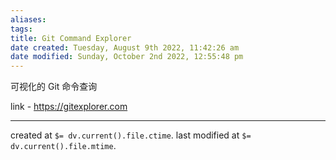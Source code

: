 ```yaml
---
aliases: 
tags: 
title: Git Command Explorer
date created: Tuesday, August 9th 2022, 11:42:26 am
date modified: Sunday, October 2nd 2022, 12:55:48 pm
---
```


可视化的 Git 命令查询

link - https://gitexplorer.com


---

created at `$= dv.current().file.ctime`.
last modified at `$= dv.current().file.mtime`.